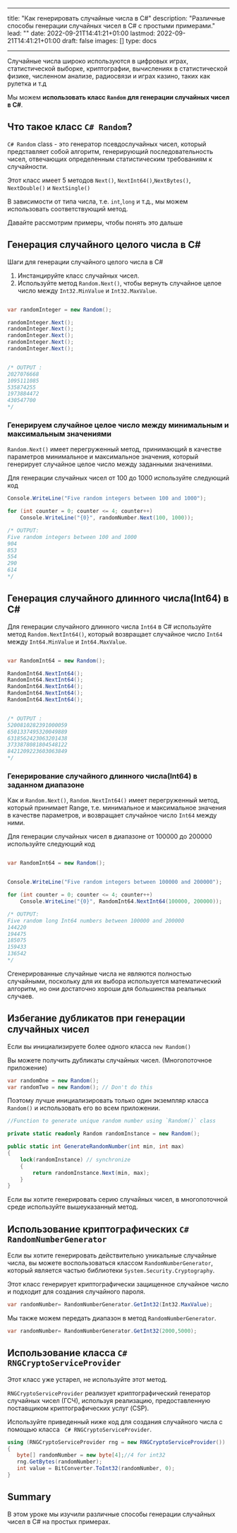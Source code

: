 
---
title: "Как генерировать случайные числа в C#"
description: "Различные способы генерации случайных чисел в C# с простыми примерами."
lead: ""
date: 2022-09-21T14:41:21+01:00
lastmod: 2022-09-21T14:41:21+01:00
draft: false
images: []
type: docs

---


Случайные числа широко используются в цифровых играх, статистической выборке, криптографии, вычислениях в статистической физике, численном анализе, радиосвязи и играх казино, таких как рулетка и т.д 

Мы можем **использовать класс `Random` для генерации случайных чисел в C#**.

## Что такое класс `C# Random`?

`C# Random` class - это генератор псевдослучайных чисел, который представляет собой алгоритм, генерирующий последовательность чисел, отвечающих определенным статистическим требованиям к случайности.

Этот класс имеет 5 методов `Next()`, `NextInt64()`,`NextBytes()`, `NextDouble()` и `NextSingle()` 

В зависимости от типа числа, т.е. `int`,`long` и т.д., мы можем использовать соответствующий метод.

Давайте рассмотрим примеры, чтобы понять это дальше 

## Генерация случайного целого числа в C# 

Шаги для генерации случайного целого числа в C# 

1. Инстанцируйте класс случайных чисел.
2. Используйте метод `Random.Next()`, чтобы вернуть случайное целое число между `Int32.MinValue` и `Int32.MaxValue`.

```csharp

var randomInteger = new Random();

randomInteger.Next();
randomInteger.Next();
randomInteger.Next();
randomInteger.Next();
randomInteger.Next(); 


/* OUTPUT : 
2027076668
1095111085
535874255
1973884472
430547700
*/
```

### Генерируем случайное целое число между минимальным и максимальным значениями

`Random.Next()` имеет перегруженный метод, принимающий в качестве параметров минимальное и максимальное значения, который генерирует случайное целое число между заданными значениями.

Для генерации случайных чисел от 100 до 1000 используйте следующий код

```csharp
Console.WriteLine("Five random integers between 100 and 1000");

for (int counter = 0; counter <= 4; counter++)
    Console.WriteLine("{0}", randomNumber.Next(100, 1000));

/* OUTPUT:
Five random integers between 100 and 1000
904
853
554
290
614
*/
```

## Генерация случайного длинного числа(Int64) в C# 

Для генерации случайного длинного числа `Int64` в C# используйте метод `Random.NextInt64()`, который возвращает случайное число `Int64` между `Int64.MinValue` и `Int64.MaxValue`.

```csharp

var RandomInt64 = new Random();

RandomInt64.NextInt64();
RandomInt64.NextInt64();
RandomInt64.NextInt64();
RandomInt64.NextInt64();
RandomInt64.NextInt64(); 


/* OUTPUT : 
5200810282391000059
6501337495320049889
6318562423063201438
3733878081804548122
8421209223603063849
*/
```

### Генерирование случайного длинного числа(Int64) в заданном диапазоне

Как и `Random.Next()`, `Random.NextInt64()` имеет перегруженный метод, который принимает Range, т.е. минимальное и максимальное значения в качестве параметров, и возвращает случайное число `Int64` между ними.

Для генерации случайных чисел в диапазоне от 100000 до 200000 используйте следующий код

```csharp

var RandomInt64 = new Random();


Console.WriteLine("Five random integers between 100000 and 200000");

for (int counter = 0; counter <= 4; counter++)
    Console.WriteLine("{0}", RandomInt64.NextInt64(100000, 200000));

/* OUTPUT:
Five random long Int64 numbers between 100000 and 200000
144220
194475
185075
159433
136542
*/
```

Сгенерированные случайные числа не являются полностью случайными, поскольку для их выбора используется математический алгоритм, но они достаточно хороши для большинства реальных случаев.

## Избегание дубликатов при генерации случайных чисел

Если вы инициализируете более одного класса `new Random()` 

Вы можете получить дубликаты случайных чисел. (Многопоточное приложение)

```csharp
var randomOne = new Random();
var randomTwo = new Random(); // Don't do this
```

Поэтому лучше инициализировать только один экземпляр класса `Random()` и использовать его во всем приложении.

```csharp
//Function to generate unique random number using `Random()` class

private static readonly Random randomInstance = new Random();

public static int GenerateRandomNumber(int min, int max)
{
    lock(randomInstance) // synchronize
    {
        return randomInstance.Next(min, max);
    }
}
```
Если вы хотите генерировать серию случайных чисел, в многопоточной среде используйте вышеуказанный метод.

## Использование криптографических `C# RandomNumberGenerator`

Если вы хотите генерировать действительно уникальные случайные числа, вы можете воспользоваться классом `RandomNumberGenerator`, который является частью библиотеки `System.Security.Cryptography`.

Этот класс генерирует криптографически защищенное случайное число и подходит для создания случайного пароля.

```csharp
var randomNumber= RandomNumberGenerator.GetInt32(Int32.MaxValue);

```

Мы также можем передать диапазон в метод `RandomNumberGenerator`.

```csharp
var randomNumber= RandomNumberGenerator.GetInt32(2000,5000);

```

## Использование класса `C# RNGCryptoServiceProvider` 

Этот класс уже устарел, не используйте этот метод.

`RNGCryptoServiceProvider` реализует криптографический генератор случайных чисел (ГСЧ), используя реализацию, предоставленную поставщиком криптографических услуг (CSP).

Используйте приведенный ниже код для создания случайного числа с помощью класса ` C# RNGCryptoServiceProvider`.

```csharp
using (RNGCryptoServiceProvider rng = new RNGCryptoServiceProvider())
{
   byte[] randomNumber = new byte[4];//4 for int32
   rng.GetBytes(randomNumber);
   int value = BitConverter.ToInt32(randomNumber, 0);
}
```

## Summary

В этом уроке мы изучили различные способы генерации случайных чисел в C# на простых примерах.

















